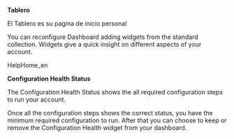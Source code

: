 **Tablero**

El Tablero es su pagina de inicio personal

You can reconfigure Dashboard adding widgets from the standard collection.
Widgets give a quick insight on different aspects of your account.

<include>HelpHome_en</include>

**Configuration Health Status**

The Configuration Health Status shows the all required configuration steps to run your account.

Once all the configuration steps shows the correct status, you have the minimum required configuration to run.
After that you can choose to keep or remove the Configuration Health widget from your dashboard.
